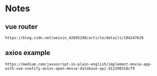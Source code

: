 # Notes

## vue router 
```
https://blog.csdn.net/weixin_42695298/article/details/104247629
```

## axios example
```
https://medium.com/javascript-in-plain-english/implement-movie-app-with-vue-vuetify-axios-open-movie-database-api-d12290318cf9
```
